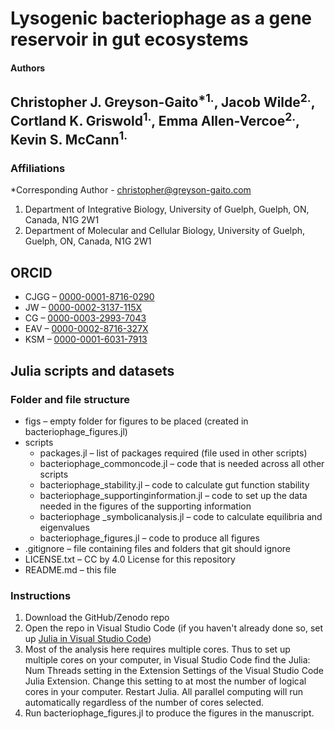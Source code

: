 Lysogenic bacteriophage as a gene reservoir in gut ecosystems
=========

#### Authors
Christopher J. Greyson-Gaito<sup>*1.</sup>, Jacob Wilde<sup>2.</sup>, Cortland K. Griswold<sup>1.</sup>, Emma Allen-Vercoe<sup>2.</sup>, Kevin S. McCann<sup>1.</sup>
----------

### Affiliations
*Corresponding Author - christopher@greyson-gaito.com

1. Department of Integrative Biology, University of Guelph, Guelph, ON, Canada, N1G 2W1
2. Department of Molecular and Cellular Biology, University of Guelph, Guelph, ON, Canada, N1G 2W1

## ORCID
* CJGG &ndash; [0000-0001-8716-0290](https://orcid.org/0000-0001-8716-0290)
* JW &ndash; [0000-0002-3137-115X](https://orcid.org/0000-0002-3137-115X)
* CG &ndash; [0000-0003-2993-7043](https://orcid.org/0000-0003-2993-7043)
* EAV &ndash; [0000-0002-8716-327X](https://orcid.org/0000-0002-8716-327X)
* KSM &ndash; [0000-0001-6031-7913](https://orcid.org/0000-0001-6031-7913)

## Julia scripts and datasets

### Folder and file structure
* figs &ndash; empty folder for figures to be placed (created in bacteriophage_figures.jl)
* scripts
    * packages.jl &ndash; list of packages required (file used in other scripts)
    * bacteriophage_commoncode.jl &ndash; code that is needed across all other scripts
    * bacteriophage_stability.jl &ndash; code to calculate gut function stability
    * bacteriophage_supportinginformation.jl &ndash; code to set up the data needed in the figures of the supporting information
    * bacteriophage _symbolicanalysis.jl &ndash; code to calculate equilibria and eigenvalues
    * bacteriophage_figures.jl &ndash; code to produce all figures
* .gitignore &ndash; file containing files and folders that git should ignore
* LICENSE.txt &ndash; CC by 4.0 License for this repository
* README.md &ndash; this file

### Instructions

1. Download the GitHub/Zenodo repo
2. Open the repo in Visual Studio Code (if you haven't already done so, set up [Julia in Visual Studio Code](https://www.julia-vscode.org/))
3. Most of the analysis here requires multiple cores. Thus to set up multiple cores on your computer, in Visual Studio Code find the Julia: Num Threads setting in the Extension Settings of the Visual Studio Code Julia Extension. Change this setting to at most the number of logical cores in your computer. Restart Julia. All parallel computing will run automatically regardless of the number of cores selected.
4. Run bacteriophage_figures.jl to produce the figures in the manuscript.
